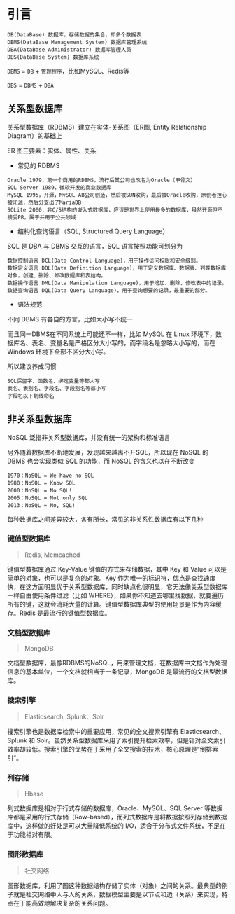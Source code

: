 # 引言

```text
DB(DataBase) 数据库，存储数据的集合，即多个数据表
DBMS(DataBase Management System) 数据库管理系统
DBA(DataBase Administrator) 数据库管理人员
DBS(DataBase System) 数据库系统
```

`DBMS` = `DB` + `管理程序`，比如MySQL、Redis等

`DBS` = `DBMS` + `DBA`

## 关系型数据库

关系型数据库（RDBMS）建立在实体-关系图（ER图, Entity Relationship Diagram）的基础上

ER 图三要素：实体、属性、关系

- 常见的 RDBMS

```text
Oracle 1979，第一个商用的RDBMS，流行后其公司也改名为Oracle（甲骨文）
SQL Server 1989，微软开发的商业数据库
MySQL 1995，开源，MySQL AB公司创造，然后被SUN收购，最后被Oracle收购，原创者担心被闭源，然后分支出了MariaDB
SQLite 2000，非C/S结构的嵌入式数据库，应该是世界上使用最多的数据库，虽然开源但不接受PR，属于并用于公共领域
```

- 结构化查询语言（SQL, Structured Query Language）

SQL 是 DBA 与 DBMS 交互的语言，SQL 语言按照功能可划分为

```text
数据控制语言 DCL(Data Control Language)，用于操作访问权限和安全级别。
数据定义语言 DDL(Data Definition Language)，用于定义数据库、数据表、列等数据库对象，创建、删除、修改数据库和表结构。
数据操作语言 DML(Data Manipulation Language)，用于增加、删除、修改表中的记录。
数据查询语言 DQL(Data Query Language)，用于查询想要的记录，最重要的部分。
```

- 语法规范

不同 DBMS 有各自的方言，比如大小写不统一

而且同一DBMS在不同系统上可能还不一样，比如 MySQL 在 Linux 环境下，数据库名、表名、变量名是严格区分大小写的，而字段名是忽略大小写的，而在 Windows 环境下全部不区分大小写。

所以建议养成习惯

```text
SQL保留字、函数名、绑定变量等都大写
表名、表别名、字段名、字段别名等都小写
字段名以下划线命名
```

## 非关系型数据库

NoSQL 泛指非关系型数据库，并没有统一的架构和标准语言

另外随着数据库不断地发展，发现越来越离不开SQL，所以现在 NoSQL 的 DBMS 也会实现类似 SQL 的功能，而 NoSQL 的含义也以在不断改变

```text
1970：NoSQL = We have no SQL
1980：NoSQL = Know SQL
2000：NoSQL = No SQL!
2005：NoSQL = Not only SQL
2013：NoSQL = No, SQL!
```

每种数据库之间差异较大，各有所长，常见的非关系性数据库有以下几种

### 键值型数据库

> Redis, Memcached

键值型数据库通过 Key-Value 键值的方式来存储数据，其中 Key 和 Value 可以是简单的对象，也可以是复杂的对象。Key 作为唯一的标识符，优点是查找速度快，在这方面明显优于关系型数据库，同时缺点也很明显，它无法像关系型数据库一样自由使用条件过滤（比如 WHERE），如果你不知道去哪里找数据，就要遍历所有的键，这就会消耗大量的计算。键值型数据库典型的使用场景是作为内容缓存。Redis 是最流行的键值型数据库。

### 文档型数据库

> MongoDB

文档型数据库，最像RDBMS的NoSQL，用来管理文档，在数据库中文档作为处理信息的基本单位，一个文档就相当于一条记录，MongoDB 是最流行的文档型数据库。

### 搜索引擎

> Elasticsearch, Splunk、Solr

搜索引擎也是数据库检索中的重要应用，常见的全文搜索引擎有 Elasticsearch、Splunk 和 Solr。虽然关系型数据库采用了索引提升检索效率，但是针对全文索引效率却较低。搜索引擎的优势在于采用了全文搜索的技术，核心原理是“倒排索引”。

### 列存储

> Hbase

列式数据库是相对于行式存储的数据库，Oracle、MySQL、SQL Server 等数据库都是采用的行式存储（Row-based），而列式数据库是将数据按照列存储到数据库中，这样做的好处是可以大量降低系统的 I/O，适合于分布式文件系统，不足在于功能相对有限。

### 图形数据库

> 社交网络

图形数据库，利用了图这种数据结构存储了实体（对象）之间的关系。最典型的例子就是社交网络中人与人的关系，数据模型主要是以节点和边（关系）来实现，特点在于能高效地解决复杂的关系问题。
